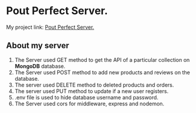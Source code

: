 # Pout Perfect Server.


My project link: [Pout Perfect Server.](https://niche-website-36fe3.web.app/)

## About my server
<ol>
    <li>The Server used GET method to get the API of a particular collection on <b>MongoDB</b> database.
    <li>The Server used POST method to add new products and reviews on the database.
    <li>The server used DELETE method to deleted products and orders.</li>
    <li>The server used PUT method to update if a new user registers.</li>
    <li>.env file is used to hide database username and password.</li>
    <li>The Server used cors for middleware, express and nodemon.</li>
</ol>